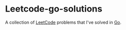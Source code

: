 # Leetcode-go-solutions

A collection of [LeetCode](https://leetcode.com/) problems that I've solved in
[Go](https://golang.org/).

